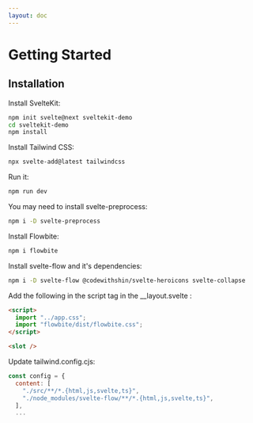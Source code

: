 ```yaml
---
layout: doc
---
```


<h1 class="text-2xl w-full dark:text-white">Getting Started</h1>
<h2 class="text-xl w-full mt-8 dark:text-white">Installation</h2>
<p class="dark:text-white">Install SvelteKit:</p>

```sh
npm init svelte@next sveltekit-demo 
cd sveltekit-demo
npm install 
```

<p class="dark:text-white">Install Tailwind CSS:</p>

```sh
npx svelte-add@latest tailwindcss
```

<p class="dark:text-white">Run it:</p>

```sh
npm run dev
```

<p class="dark:text-white">You may need to install svelte-preprocess:</p>

```sh
npm i -D svelte-preprocess   
```

<p class="dark:text-white">Install Flowbite:</p>

```sh
npm i flowbite 
```

<p class="dark:text-white">Install svelte-flow and it's dependencies:</p>

```sh
npm i -D svelte-flow @codewithshin/svelte-heroicons svelte-collapse
```

<p class="dark:text-white">Add the following in the script tag in the __layout.svelte :</p>

```html
<script>
  import "../app.css";
  import "flowbite/dist/flowbite.css";
</script>

<slot />
```

<p class="dark:text-white">Update tailwind.config.cjs:</p>

```js
const config = {
  content: [
    "./src/**/*.{html,js,svelte,ts}",
    "./node_modules/svelte-flow/**/*.{html,js,svelte,ts}",
  ],
  ...
```